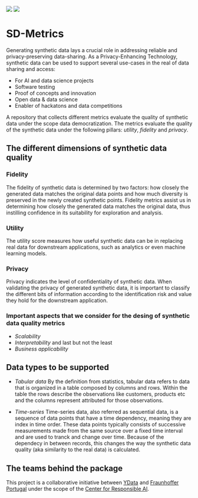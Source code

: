 ![](https://img.shields.io/badge/python-3.9%20%7C%203.10%20%7C%203.11-blue)
![](https://img.shields.io/github/license/ydataai/sd-metrics)

# SD-Metrics

Generating synthetic data lays a crucial role in addressing reliable and privacy-preserving data-sharing. As a Privacy-Enhancing Technology, synthetic data can be used to support several use-cases in the real of data sharing and access:

- For AI and data science projects
- Software testing
- Proof of concepts and innovation
- Open data & data science
- Enabler of hackatons and data competitions

A repository that collects different metrics evaluate the quality of synthetic data under the scope data democratization. The metrics evaluate the quality of the synthetic data under the following pillars: *utility*, *fidelity* and *privacy*.

## The different dimensions of synthetic data quality

### Fidelity
  The fidelity of synthetic data is determined by two factors: how closely the generated data matches the original data points and how much diversity is preserved in the newly created synthetic points.
Fidelity metrics assist us in determining how closely the generated data matches the original data, thus instilling confidence in its suitability for exploration and analysis.

### Utility
  The utility score measures how useful synthetic data can be in replacing real data for downstream applications, such as analytics or even machine learning models.
  
### Privacy
  Privacy indicates the level of confidentiality of synthetic data. When validating the privacy of generated synthetic data, it is important to classify the different bits of information according to the identification risk and value they hold for the downstream application. 

### Important aspects that we consider for the desing of synthetic data quality metrics
- *Scalability*
- *Interpretability* and last but not the least
- *Business applicability*

## Data types to be supported
- *Tabular data*
  By the definition from statistics, tabular data refers to data that is organized in a table composed by columns and rows. Within the table the rows describe the observations like customers, products etc and the columns represent attributed for those observations. 

- *Time-series*
  Time-series data, also referred as sequential data, is a sequence of data points that have a time dependency, meaning they are index in time order. These data points typically consists of successive measurements made from the same source over a fixed time interval and are used to tranck and change over time. Because of the dependecy in between records, this changes the way the synthetic data quality (aka similarity to the real data) is calculated. 

## The teams behind the package
  This project is a collaborative initiative between [YData](https://ydata.ai/) and [Fraunhoffer Portugal](https://www.aicos.fraunhofer.pt/en/home.html) under the scope of the [Center for Responsible AI](https://www.linkedin.com/company/center-for-responsible-ai/). 

